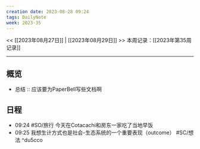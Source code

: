 ```yaml
---
creation date: 2023-08-28 09:24
tags: DailyNote
week: 2023-35
---
```

<< [[2023年08月27日]] | [[2023年08月29日]] >>
本周记录：[[2023年第35周记录]]

-----
## 概览
- 总结 :: 应该要为PaperBell写些文档啊

## 日程

- 09:24 #SO/旅行 今天在Cotacachi和房东一家吃了当地早饭
- 09:25 我想生计方式也是社会-生态系统的一个重要表现（outcome） #SC/想法 ^du5cco